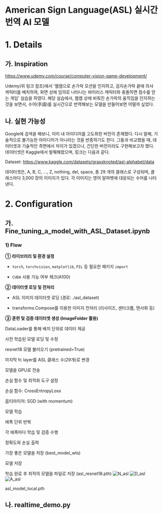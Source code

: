 # American Sign Language(ASL) 실시간 번역 AI 모델

# 1. Details
## 가. Inspiration
https://www.udemy.com/course/computer-vision-game-development/

Udemy(위 링크 참조)에서 '웹캠으로 손가락 모션을 인지하고, 검지손가락 끝에 의사 캐릭터를 배치하여, 화면 상에 임의로 나타나는 바이러스 캐릭터와 충돌하면 점수를 얻는 게임' 실습을 하였다. 해당 실습에서, 웹캠 상에 비춰진 손가락의 움직임을 인지하는 것을 보면서, 수어(手語)를 실시간으로 번역해보는 모델을 만들어보면 어떨까 싶었다.

## 나. 실현 가능성
Google에 검색을 해보니, 이미 내 아이디어를 고도화한 버전이 존재했다. 다시 말해, 기술적으로 불가능한 아이디어가 아니라는 것을 반증하기도 한다. 그들과 비교했을 때, 데이터셋과 기술적인 측면에서 차이가 있겠으나, 간단한 버전이라도 구현해보고자 했다. 데이터셋은 Kaggle에서 발췌해왔으며, 링크는 다음과 같다.

Dataset: https://www.kaggle.com/datasets/grassknoted/asl-alphabet/data

데이터셋은, A, B, C, ..., Z, nothing, del, space, 총 29 개의 클래스로 구성되며, 클래스마다 3,000 장의 이미지가 있다. 각 이미지는 영어 알파벳에 대응되는 수어를 나타낸다.

# 2. Configuration
## 가. Fine_tuning_a_model_with_ASL_Dataset.ipynb
### 1) Flow
**① 라이브러리 및 환경 설정**
- `torch`, `torchvision`, `matplotlib`, `PIL` 등 필요한 패키지 `import`

- `CUDA` 사용 가능 여부 체크(A100)

**② 데이터셋 로딩 및 전처리**
- ASL 이미지 데이터셋 로딩 (경로: ./asl_dataset)

- transforms.Compose를 이용한 이미지 전처리 (리사이즈, 센터크롭, 텐서화 등)

**③ 훈련 및 검증 데이터셋 생성 (ImageFolder 활용)**

DataLoader를 통해 배치 단위로 데이터 제공

사전 학습된 모델 로딩 및 수정

resnet18 모델 불러오기 (pretrained=True)

마지막 fc layer를 ASL 클래스 수(29개)로 변경

모델을 GPU로 전송

손실 함수 및 최적화 도구 설정

손실 함수: CrossEntropyLoss

옵티마이저: SGD (with momentum)

모델 학습

에폭 단위 반복

각 에폭마다 학습 및 검증 수행

정확도와 손실 출력

가장 좋은 모델을 저장 (best_model_wts)

모델 저장

학습 완료 후 최적의 모델을 파일로 저장 (asl_resnet18.pth)
![N_asl](https://github.com/user-attachments/assets/1d5753e7-576b-4b40-b542-c1c58b78b24c)
![D_asl](https://github.com/user-attachments/assets/a922c6c5-6a75-47c8-bac9-ef9346a13bbe)
![A_asl](https://github.com/user-attachments/assets/b961f4a2-c6ed-4043-b78f-3790594ab68f)



asl_model_local.pth
## 나. realtime_demo.py
